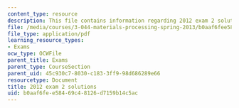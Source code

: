 ```yaml
---
content_type: resource
description: This file contains information regarding 2012 exam 2 solutions.
file: /media/courses/3-044-materials-processing-spring-2013/b0aaf6fee58469c48126d7159b14c5ac_MIT3_044S13_2012exam2solns.pdf
file_type: application/pdf
learning_resource_types:
- Exams
ocw_type: OCWFile
parent_title: Exams
parent_type: CourseSection
parent_uid: 45c930c7-8030-c183-3ff9-98d686289e66
resourcetype: Document
title: 2012 exam 2 solutions
uid: b0aaf6fe-e584-69c4-8126-d7159b14c5ac
---
```

